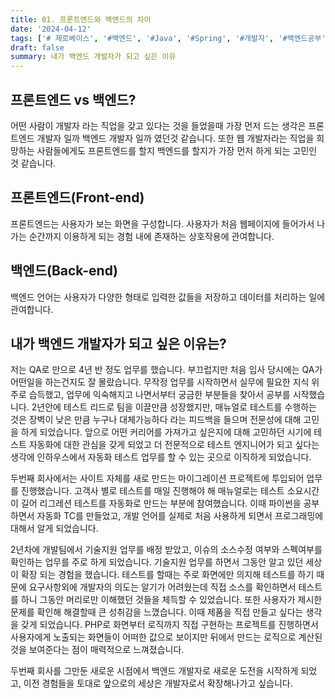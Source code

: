 ```yaml
---
title: 01. 프론트엔드와 백엔드의 차이
date: '2024-04-12'
tags: ['# 제로베이스', '#백엔드', '#Java', '#Spring', '#개발자', '#백엔드공부', '#백엔드스쿨' ]
draft: false
summary: 내가 백엔드 개발자가 되고 싶은 이유
---
```


## 프론트엔드 vs 백엔드?

어떤 사람이 개발자 라는 직업을 갖고 있다는 것을 들었을때 가장 먼저 드는 생각은 프론트엔드 개발자 일까 백엔드 개발자 일까 였던것 같습니다. 또한 웹 개발자라는 직업을 희망하는 사람들에게도 프론트엔드를 할지 백엔드를 할지가 가장 먼저 하게 되는 고민인 것 같습니다. 

## 프론트엔드(Front-end) 

프론트엔드는 사용자가 보는 화면을 구성합니다. 사용자가 처음 웹페이지에 들어가서 나가는 순간까지 이용하게 되는 경험 내에 존재하는 상호작용에 관여합니다.

## 백엔드(Back-end) 
백엔드 언어는 사용자가 다양한 형태로 입력한 값들을 저장하고 데이터를 처리하는 일에 관여합니다. 

## 내가 백엔드 개발자가 되고 싶은 이유는? 
저는 QA로 만으로 4년 반 정도 업무를 했습니다. 부끄럽지만 처음 입사 당시에는 QA가 어떤일을 하는건지도 잘 몰랐습니다. 무작정 업무를 시작하면서 실무에 필요한 지식 위주로 습득했고, 업무에 익숙해지고 나면서부터 궁금한 부분들을 찾아서 공부를 시작했습니다. 2년안에 테스트 리드로 팀을 이끌만큼 성장했지만, 매뉴얼로 테스트를 수행하는 것은 장벽이 낮은 만큼 누구나 대체가능하다 라는 피드백을 들으며 전문성에 대해 고민을 하게 되었습니다. 앞으로 어떤 커리어를 가져가고 싶은지에 대해 고민하던 시기에 테스트 자동화에 대한 관심을 갖게 되었고 더 전문적으로 테스트 엔지니어가 되고 싶다는 생각에 인하우스에서 자동화 테스트 업무를 할 수 있는 곳으로 이직하게 되었습니다.

두번째 회사에서는 사이트 자체를 새로 만드는 마이그레이션 프로젝트에 투입되어 업무를 진행했습니다. 고객사 별로 테스트를 매일 진행해야 해 매뉴얼로는 테스트 소요시간이 길어 리그레션 테스트를 자동화로 만드는 부분에 참여했습니다. 이때 파이썬을 공부하면서 자동화 TC를 만들었고, 개발 언어를 실제로 처음 사용하게 되면서 프로그래밍에 대해서 알게 되었습니다.

2년차에 개발팀에서 기술지원 업무를 배정 받았고, 이슈의 소스수정 여부와 스펙여부를 확인하는 업무를 주로 하게 되었습니다. 기술지원 업무를 하면서 그동안 알고 있던 세상이 확장 되는 경험을 했습니다. 테스트를 할때는 주로 화면에만 의지해 테스트를 하기 때문에 요구사항외에 개발자의 의도는 알기가 어려웠는데 직접 소스를 확인하면서 테스트를 하니 그동안 머리로만 이해했던 것들을 체득할 수 있었습니다. 또한 사용자가 제시한 문제를 확인해 해결할때 큰 성취감을 느꼈습니다. 이때 제품을 직접 만들고 싶다는 생각을 갖게 되었습니다. PHP로 화면부터 로직까지 직접 구현하는 프로젝트를 진행하면서 사용자에게 노출되는 화면들이 어떠한 값으로 보이지만 뒤에서 만드는 로직으로 계산된 것을 보여준다는 점이 매력적으로 느껴졌습니다. 

두번째 회사를 그만둔 새로운 시점에서 백엔드 개발자로 새로운 도전을 시작하게 되었고, 이전 경험들을 토대로 앞으로의 세상은 개발자로서 확장해나가고 싶습니다.
